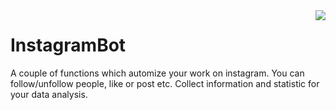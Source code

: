 <img src="https://camo.githubusercontent.com/9ac4a1f7f5ea0f573451b5ddc06e29c8aa113a85/68747470733a2f2f692e696d6775722e636f6d2f6948326a6468562e706e67" align="right">

# InstagramBot

A couple of functions which automize your work on instagram. You can follow/unfollow people, like or post etc. Collect information and statistic for your data analysis.
